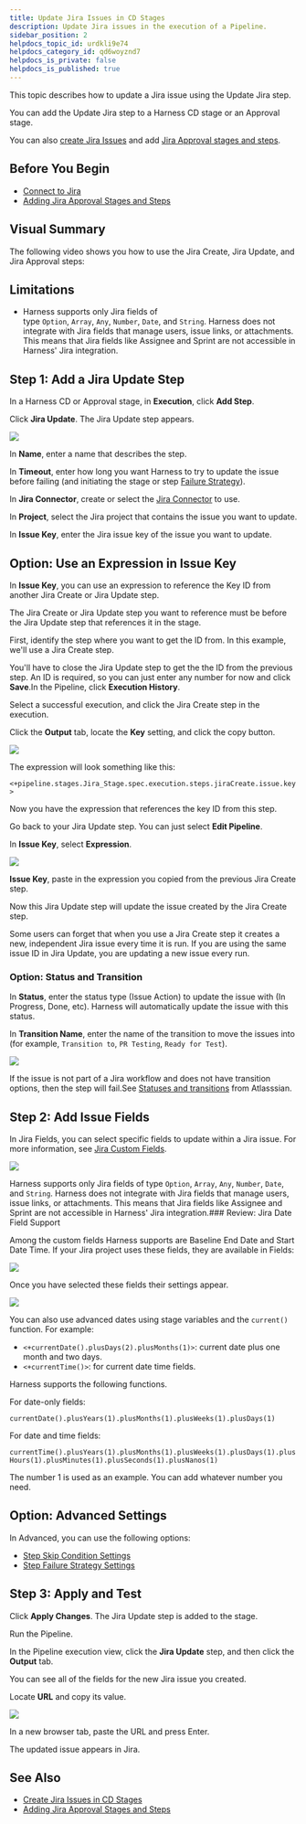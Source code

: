 ```yaml
---
title: Update Jira Issues in CD Stages
description: Update Jira issues in the execution of a Pipeline.
sidebar_position: 2
helpdocs_topic_id: urdkli9e74
helpdocs_category_id: qd6woyznd7
helpdocs_is_private: false
helpdocs_is_published: true
---
```


This topic describes how to update a Jira issue using the Update Jira step.

You can add the Update Jira step to a Harness CD stage or an Approval stage.

You can also [create Jira Issues](create-jira-issues-in-cd-stages.md) and add [Jira Approval stages and steps](../../../platform/9_Approvals/adding-jira-approval-stages.md).

## Before You Begin

* [Connect to Jira](../../../platform/7_Connectors/connect-to-jira.md)
* [Adding Jira Approval Stages and Steps](../../../platform/9_Approvals/adding-jira-approval-stages.md)

## Visual Summary

The following video shows you how to use the Jira Create, Jira Update, and Jira Approval steps:

## Limitations

* Harness supports only Jira fields of type `Option`, `Array`, `Any`, `Number`, `Date`, and `String`. Harness does not integrate with Jira fields that manage users, issue links, or attachments. This means that Jira fields like Assignee and Sprint are not accessible in Harness' Jira integration.

## Step 1: Add a Jira Update Step

In a Harness CD or Approval stage, in **Execution**, click **Add Step**.

Click **Jira Update**. The Jira Update step appears.

![](./static/update-jira-issues-in-cd-stages-14.png)

In **Name**, enter a name that describes the step.

In **Timeout**, enter how long you want Harness to try to update the issue before failing (and initiating the stage or step [Failure Strategy](../../../platform/8_Pipelines/define-a-failure-strategy-on-stages-and-steps.md)).

In **Jira Connector**, create or select the [Jira Connector](../../../platform/7_Connectors/connect-to-jira.md) to use.

In **Project**, select the Jira project that contains the issue you want to update.

In **Issue Key**, enter the Jira issue key of the issue you want to update.

## Option: Use an Expression in Issue Key

In **Issue Key**, you can use an expression to reference the Key ID from another Jira Create or Jira Update step.

The Jira Create or Jira Update step you want to reference must be before the Jira Update step that references it in the stage.

First, identify the step where you want to get the ID from. In this example, we'll use a Jira Create step.

You'll have to close the Jira Update step to get the the ID from the previous step. An ID is required, so you can just enter any number for now and click **Save**.In the Pipeline, click **Execution History**.

Select a successful execution, and click the Jira Create step in the execution.

Click the **Output** tab, locate the **Key** setting, and click the copy button.

![](./static/update-jira-issues-in-cd-stages-15.png)

The expression will look something like this:

`<+pipeline.stages.Jira_Stage.spec.execution.steps.jiraCreate.issue.key>`

Now you have the expression that references the key ID from this step.

Go back to your Jira Update step. You can just select **Edit Pipeline**.

In **Issue Key**, select **Expression**.

![](./static/update-jira-issues-in-cd-stages-16.png)

**Issue Key**, paste in the expression you copied from the previous Jira Create step.

Now this Jira Update step will update the issue created by the Jira Create step.

Some users can forget that when you use a Jira Create step it creates a new, independent Jira issue every time it is run. If you are using the same issue ID in Jira Update, you are updating a new issue every run.

### Option: Status and Transition

In **Status**, enter the status type (Issue Action) to update the issue with (In Progress, Done, etc). Harness will automatically update the issue with this status.

In **Transition Name**, enter the name of the transition to move the issues into (for example, `Transition to`, `PR Testing`, `Ready for Test`).

![](./static/update-jira-issues-in-cd-stages-17.png)

If the issue is not part of a Jira workflow and does not have transition options, then the step will fail.See [Statuses and transitions](https://support.atlassian.com/jira-cloud-administration/docs/work-with-issue-workflows/#Workingwithworkflows-steps) from Atlasssian.

## Step 2: Add Issue Fields

In Jira Fields, you can select specific fields to update within a Jira issue. For more information, see [Jira Custom Fields](../../../first-gen/continuous-delivery/model-cd-pipeline/workflows/jira-integration.md#jira-custom-fields).

![](./static/update-jira-issues-in-cd-stages-18.png)

Harness supports only Jira fields of type `Option`, `Array`, `Any`, `Number`, `Date`, and `String`. Harness does not integrate with Jira fields that manage users, issue links, or attachments. This means that Jira fields like Assignee and Sprint are not accessible in Harness' Jira integration.### Review: Jira Date Field Support

Among the custom fields Harness supports are Baseline End Date and Start Date Time. If your Jira project uses these fields, they are available in Fields:

![](./static/update-jira-issues-in-cd-stages-19.png)

Once you have selected these fields their settings appear.

![](./static/update-jira-issues-in-cd-stages-20.png)

You can also use advanced dates using stage variables and the `current()` function. For example:

* `<+currentDate().plusDays(2).plusMonths(1)>`: current date plus one month and two days.
* `<+currentTime()>`: for current date time fields.

Harness supports the following functions.

For date-only fields:

 `currentDate().plusYears(1).plusMonths(1).plusWeeks(1).plusDays(1)`

For date and time fields:

`currentTime().plusYears(1).plusMonths(1).plusWeeks(1).plusDays(1).plusHours(1).plusMinutes(1).plusSeconds(1).plusNanos(1)`

The number 1 is used as an example. You can add whatever number you need.

## Option: Advanced Settings

In Advanced, you can use the following options:

* [Step Skip Condition Settings](../../../platform/8_Pipelines/w_pipeline-steps-reference/step-skip-condition-settings.md)
* [Step Failure Strategy Settings](../../../platform/8_Pipelines/w_pipeline-steps-reference/step-failure-strategy-settings.md)

## Step 3: Apply and Test

Click **Apply Changes**. The Jira Update step is added to the stage.

Run the Pipeline.

In the Pipeline execution view, click the **Jira Update** step, and then click the **Output** tab.

You can see all of the fields for the new Jira issue you created.

Locate **URL** and copy its value.

![](./static/update-jira-issues-in-cd-stages-21.png)

In a new browser tab, paste the URL and press Enter.

The updated issue appears in Jira.

## See Also

* [Create Jira Issues in CD Stages](create-jira-issues-in-cd-stages.md)
* [Adding Jira Approval Stages and Steps](../../../platform/9_Approvals/adding-jira-approval-stages.md)

